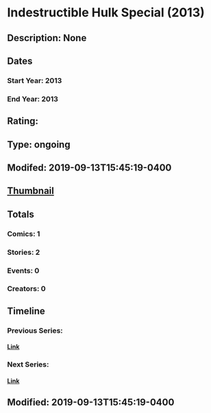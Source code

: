 # Indestructible Hulk Special (2013)
## Description: None
## Dates
### Start Year: 2013
### End Year: 2013
## Rating: 
## Type: ongoing
## Modifed: 2019-09-13T15:45:19-0400
## [Thumbnail](http://i.annihil.us/u/prod/marvel/i/mg/b/40/image_not_available.jpg)
## Totals
### Comics: 1
### Stories: 2
### Events: 0
### Creators: 0
## Timeline
### Previous Series: 
#### [Link]()
### Next Series: 
#### [Link]()
## Modified: 2019-09-13T15:45:19-0400